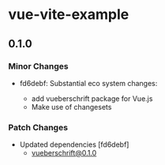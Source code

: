 # vue-vite-example

## 0.1.0

### Minor Changes

- fd6debf: Substantial eco system changes:

  - add vueberschrift package for Vue.js
  - Make use of changesets

### Patch Changes

- Updated dependencies [fd6debf]
  - vueberschrift@0.1.0
